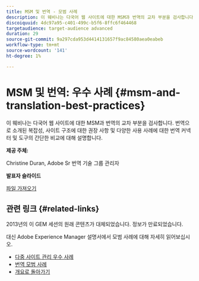 ```yaml
---
title: MSM 및 번역 - 모범 사례
description: 이 웨비나는 다국어 웹 사이트에 대한 MSM과 번역의 교차 부분을 검사합니다. 번역으로 소개된 복잡성, 사이트 구조에 대한 권장 사항 및 다양한 사용 사례에 대한 번역 커넥터 및 도구의 간단한 비교에 대해 설명합니다.
discoiquuid: 4dc97a95-c401-499c-b5f6-8ffc6f464468
targetaudience: target-audience advanced
duration: 29
source-git-commit: 9a297cda953d4414131657f9ac84580aea0eabeb
workflow-type: tm+mt
source-wordcount: '141'
ht-degree: 1%

---
```


# MSM 및 번역: 우수 사례 {#msm-and-translation-best-practices}

이 웨비나는 다국어 웹 사이트에 대한 MSM과 번역의 교차 부분을 검사합니다. 번역으로 소개된 복잡성, 사이트 구조에 대한 권장 사항 및 다양한 사용 사례에 대한 번역 커넥터 및 도구의 간단한 비교에 대해 설명합니다.

**제공 주체:**

Christine Duran, Adobe Sr 번역 기술 그룹 관리자

**발표자 슬라이드**

[파일 가져오기](assets/20130731-adobe-msm-and-translation-best-practices.pdf)

## 관련 링크 {#related-links}

2013년의 이 GEM 세션의 원래 콘텐츠가 대체되었습니다. 정보가 만료되었습니다.

대신 Adobe Experience Manager 설명서에서 모범 사례에 대해 자세히 읽어보십시오.

* [다중 사이트 관리 우수 사례](https://docs.adobe.com/docs/en/aem/6-1/administer/sites/msm/msm-bp.html)
* [번역 모범 사례](https://docs.adobe.com/docs/en/aem/6-1/administer/sites/translation/tc-bp.html)
* [개요로 돌아가기](https://helpx.adobe.com/experience-manager/kt/eseminars/gems/aem-index.html)
